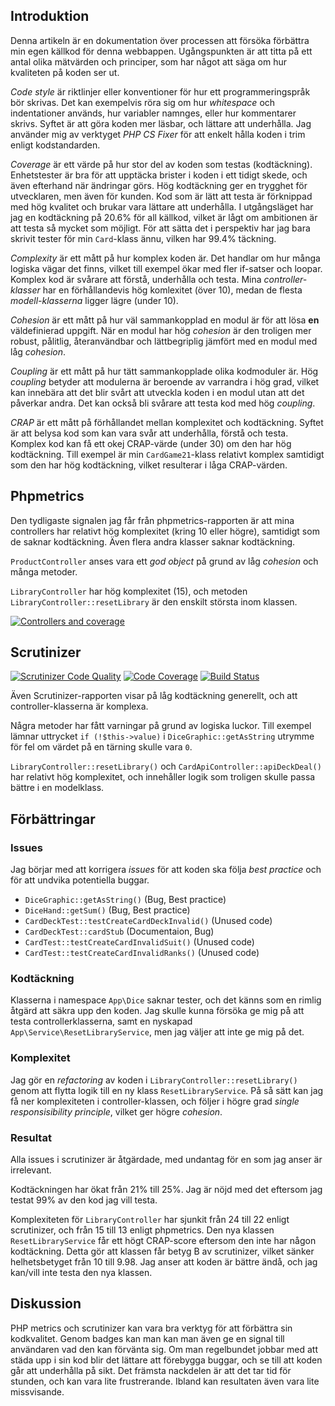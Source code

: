 ## Introduktion

Denna artikeln är en dokumentation över processen att försöka förbättra min egen källkod för denna webbappen. Ugångspunkten är att titta på ett antal olika mätvärden och principer, som har något att säga om hur kvaliteten på koden ser ut.

*Code style* är riktlinjer eller konventioner för hur ett programmeringspråk bör skrivas. Det kan exempelvis röra sig om hur *whitespace* och indentationer används, hur variabler namnges, eller hur kommentarer skrivs. Syftet är att göra koden mer läsbar, och lättare att underhålla. Jag använder mig av verktyget *PHP CS Fixer* för att enkelt hålla koden i trim enligt kodstandarden.

*Coverage* är ett värde på hur stor del av koden som testas (kodtäckning). Enhetstester är bra för att upptäcka brister i koden i ett tidigt skede, och även efterhand när ändringar görs. Hög kodtäckning ger en trygghet för utvecklaren, men även för kunden. Kod som är lätt att testa är förknippad med hög kvalitet och brukar vara lättare att underhålla. I utgångsläget har jag en kodtäckning på 20.6% för all källkod, vilket är lågt om ambitionen är att testa så mycket som möjligt. För att sätta det i perspektiv har jag bara skrivit tester för min `Card`-klass ännu, vilken har 99.4% täckning.

*Complexity* är ett mått på hur komplex koden är. Det handlar om hur många logiska vägar det finns, vilket till exempel ökar med fler if-satser och loopar. Komplex kod är svårare att förstå, underhålla och testa. Mina *controller-klasser* har en förhållandevis hög komlexitet (över 10), medan de flesta *modell-klasserna* ligger lägre (under 10).

*Cohesion* är ett mått på hur väl sammankopplad en modul är för att lösa **en** väldefinierad uppgift. När en modul har hög *cohesion* är den troligen mer robust, pålitlig, återanvändbar och lättbegriplig jämfört med en modul med låg *cohesion*.

*Coupling* är ett mått på hur tätt sammankopplade olika kodmoduler är. Hög *coupling* betyder att modulerna är beroende av varrandra i hög grad, vilket kan innebära att det blir svårt att utveckla koden i en modul utan att det påverkar andra. Det kan också bli svårare att testa kod med hög *coupling*.

*CRAP* är ett mått på förhållandet mellan komplexitet och kodtäckning. Syftet är att belysa kod som kan vara svår att underhålla, förstå och testa. Komplex kod kan få ett okej CRAP-värde (under 30) om den har hög kodtäckning. Till exempel är min `CardGame21`-klass relativt komplex samtidigt som den har hög kodtäckning, vilket resulterar i låga CRAP-värden.


## Phpmetrics
Den tydligaste signalen jag får från phpmetrics-rapporten är att mina controllers har relativt hög komplexitet (kring 10 eller högre), samtidigt som de saknar kodtäckning. Även flera andra klasser saknar kodtäckning.

`ProductController` anses vara ett *god object* på grund av låg *cohesion* och många metoder. 

`LibraryController` har hög komplexitet (15), och metoden `LibraryController::resetLibrary` är den enskilt största inom klassen.

<a href="img/metrics/phpmetrics-coverage.png">
    <img
        class="img"
        src="img/metrics/phpmetrics-coverage.png"
        alt="Controllers and coverage"
    >
</a>


## Scrutinizer

[![Scrutinizer Code Quality](https://scrutinizer-ci.com/g/lohengrin1337/mvc-report/badges/quality-score.png?b=main)](https://scrutinizer-ci.com/g/lohengrin1337/mvc-report/?branch=main)
[![Code Coverage](https://scrutinizer-ci.com/g/lohengrin1337/mvc-report/badges/coverage.png?b=main)](https://scrutinizer-ci.com/g/lohengrin1337/mvc-report/?branch=main)
[![Build Status](https://scrutinizer-ci.com/g/lohengrin1337/mvc-report/badges/build.png?b=main)](https://scrutinizer-ci.com/g/lohengrin1337/mvc-report/build-status/main)

Även Scrutinizer-rapporten visar på låg kodtäckning generellt, och att controller-klasserna är komplexa.

Några metoder har fått varningar på grund av logiska luckor. Till exempel lämnar uttrycket `if (!$this->value)` i `DiceGraphic::getAsString` utrymme för fel om värdet på en tärning skulle vara `0`.

`LibraryController::resetLibrary()` och `CardApiController::apiDeckDeal()` har relativt hög komplexitet, och innehåller logik som troligen skulle passa bättre i en modelklass.


## Förbättringar

### Issues
Jag börjar med att korrigera *issues* för att koden ska följa *best practice* och för att undvika potentiella buggar.

- `DiceGraphic::getAsString()` (Bug, Best practice)
- `DiceHand::getSum()` (Bug, Best practice)
- `CardDeckTest::testCreateCardDeckInvalid()` (Unused code)
- `CardDeckTest::cardStub` (Documentaion, Bug)
- `CardTest::testCreateCardInvalidSuit()` (Unused code)
- `CardTest::testCreateCardInvalidRanks()` (Unused code)


### Kodtäckning
Klasserna i namespace `App\Dice` saknar tester, och det känns som en rimlig åtgärd att säkra upp den koden.
Jag skulle kunna försöka ge mig på att testa controllerklasserna, samt en nyskapad `App\Service\ResetLibraryService`, men jag väljer att inte ge mig på det.


### Komplexitet
Jag gör en *refactoring* av koden i `LibraryController::resetLibrary()` genom att flytta logik till en ny klass `ResetLibraryService`. På så sätt kan jag få ner komplexiteten i controller-klassen, och följer i högre grad *single responsisibility principle*, vilket ger högre *cohesion*.


### Resultat
Alla issues i scrutinizer är åtgärdade, med undantag för en som jag anser är irrelevant.

Kodtäckningen har ökat från 21% till 25%. Jag är nöjd med det eftersom jag testat 99% av den kod jag vill testa.


Komplexiteten för `LibraryController` har sjunkit från 24 till 22 enligt scrutinizer, och från 15 till 13 enligt phpmetrics.
Den nya klassen `ResetLibraryService` får ett högt CRAP-score eftersom den inte har någon kodtäckning. Detta gör att klassen får betyg B av scrutinizer, vilket sänker helhetsbetyget från 10 till 9.98. Jag anser att koden är bättre ändå, och jag kan/vill inte testa den nya klassen.


## Diskussion
PHP metrics och scrutinizer kan vara bra verktyg för att förbättra sin kodkvalitet. Genom badges kan man kan man även ge en signal till användaren vad den kan förvänta sig. Om man regelbundet jobbar med att städa upp i sin kod blir det lättare att förebygga buggar, och se till att koden går att underhålla på sikt. Det främsta nackdelen är att det tar tid för stunden, och kan vara lite frustrerande. Ibland kan resultaten även vara lite missvisande.